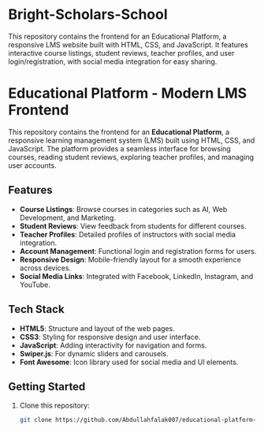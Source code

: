 # Bright-Scholars-School
This repository contains the frontend for an Educational Platform, a responsive LMS website built with HTML, CSS, and JavaScript. It features interactive course listings, student reviews, teacher profiles, and user login/registration, with social media integration for easy sharing.

# Educational Platform - Modern LMS Frontend

This repository contains the frontend for an **Educational Platform**, a responsive learning management system (LMS) built using HTML, CSS, and JavaScript. The platform provides a seamless interface for browsing courses, reading student reviews, exploring teacher profiles, and managing user accounts.

## Features
- **Course Listings**: Browse courses in categories such as AI, Web Development, and Marketing.
- **Student Reviews**: View feedback from students for different courses.
- **Teacher Profiles**: Detailed profiles of instructors with social media integration.
- **Account Management**: Functional login and registration forms for users.
- **Responsive Design**: Mobile-friendly layout for a smooth experience across devices.
- **Social Media Links**: Integrated with Facebook, LinkedIn, Instagram, and YouTube.

## Tech Stack
- **HTML5**: Structure and layout of the web pages.
- **CSS3**: Styling for responsive design and user interface.
- **JavaScript**: Adding interactivity for navigation and forms.
- **Swiper.js**: For dynamic sliders and carousels.
- **Font Awesome**: Icon library used for social media and UI elements.

## Getting Started
1. Clone this repository:
   ```bash
   git clone https://github.com/Abdullahfalak007/educational-platform-frontend
